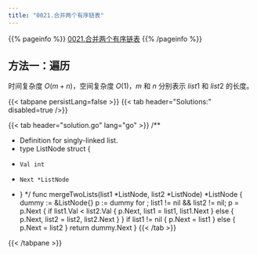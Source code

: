 ```yaml
---
title: "0021.合并两个有序链表"
---
```


{{% pageinfo %}}
[0021.合并两个有序链表](https://leetcode.cn/problems/merge-two-sorted-lists/)
{{% /pageinfo %}}

## 方法一：遍历

时间复杂度 $O(m+n)$，空间复杂度 $O(1)$，$m$ 和 $n$ 分别表示 $list1$ 和 $list2$ 的长度。

{{< tabpane persistLang=false >}}
{{< tab header="Solutions:" disabled=true />}}

{{< tab header="solution.go" lang="go" >}}
/**
 * Definition for singly-linked list.
 * type ListNode struct {
 *     Val int
 *     Next *ListNode
 * }
 */
func mergeTwoLists(list1 *ListNode, list2 *ListNode) *ListNode {
	dummy := &ListNode{}
	p := dummy
	for ; list1 != nil && list2 != nil; p = p.Next {
		if list1.Val < list2.Val {
			p.Next, list1 = list1, list1.Next
		} else {
			p.Next, list2 = list2, list2.Next
		}
	}
	if list1 != nil {
		p.Next = list1
	} else {
		p.Next = list2
	}
	return dummy.Next
}
{{< /tab >}}

{{< /tabpane >}}
